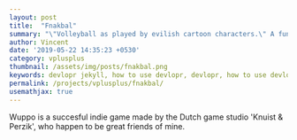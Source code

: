 ```yaml
---
layout: post
title:  "Fnakbal"
summary: "\"Volleyball as played by evilish cartoon characters.\" A fun little multiplayer game, made in collaboration with the indie studio 'Knuist & Perzik', released on the AirConsole platform."
author: Vincent
date: '2019-05-22 14:35:23 +0530'
category: vplusplus
thumbnail: /assets/img/posts/fnakbal.png
keywords: devlopr jekyll, how to use devlopr, devlopr, how to use devlopr-jekyll, devlopr-jekyll tutorial,best jekyll themes
permalink: /projects/vplusplus/fnakbal/
usemathjax: true
---
```



Wuppo is a succesful indie game made by the Dutch game studio 'Knuist & Perzik', who happen to be great friends of mine. 

